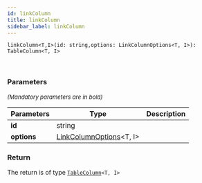 ```yaml
---
id: linkColumn
title: linkColumn
sidebar_label: linkColumn
---
```


```tsx
linkColumn<T,I>(id: string,options: LinkColumnOptions<T, I>): TableColumn<T, I>
```
<br/>



### Parameters

<font size="2"><i>(Mandatory parameters are in bold)</i></font>

| Parameters | Type | Description |
| --------- | ---- | ----------- |
| **id** | string |  |
| **options** | [LinkColumnOptions](/api2/types/LinkColumnOptions.md)<T, I\> |  |


### Return



The return is of type <code>[TableColumn](/api2/types/TableColumn.md)<T, I\></code>